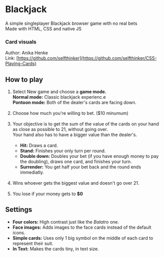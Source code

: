# Blackjack

A simple singleplayer Blackjack browser game with no real bets <br>
Made with HTML, CSS and native JS

### Card visuals

Author: Anika Henke <br>
Link: [https://github.com/selfthinker](https://github.com/selfthinker/CSS-Playing-Cards)

## How to play
<ol>
  <li>Select New game and choose a <b>game mode.</b> <br>
     <b> Normal mode:</b> Classic blackjack experienc.e <br>
     <b> Pontoon mode:</b> Both of the dealer's cards are facing down.
  </li> <br>
  <li>Choose how much you're willing to bet. ($10 minumum)</li> <br>
  <li>
    Your objective is to get the sum of the value of the cards on your hand as close as possible to 21, without going over. <br>
    Your hand also has to have a bigger value than the dealer's.<br><br>
    <ul>
      <li><b>Hit:</b> Draws a card. <br></li>
      <li><b>Stand:</b> Finishes your only turn per round. <br></li>
      <li><b>Double down:</b> Doubles your bet (if you have enough money to pay the doubling), draws one card, and finishes your turn. <br></li>
      <li><b>Surrender:</b> You get half your bet back and the round ends immediatly. </li>
    </ul>
  </li> <br>
  <li>Wins whoever gets the biggest value and doesn't go over 21.</li> <br>
  <li>You lose if your money gets to <b>$0</b></li>
</ol>

## Settings
<ul>
  <li><b>Four colors:</b> High contrast just like the <em>Balatro</em> one.</li>
  <li><b>Face images:</b> Adds images to the face cards instead of the default icons.</li>
  <li><b>Simple cards:</b> Uses only 1 big symbol on the middle of each card to represent their suit.</li>
  <li><b>In Text:</b> Makes the cards tiny, in text size.</li>
</ul>
